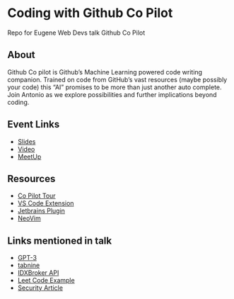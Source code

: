 # Coding with Github Co Pilot
Repo for Eugene Web Devs talk Github Co Pilot

## About

Github Co pilot is Github’s Machine Learning powered code writing companion. Trained on code from GitHub’s vast resources (maybe possibly your code) this “AI” promises to be more than just another auto complete. Join Antonio as we explore possibilities and further implications beyond coding.

## Event Links

- [Slides]()
- [Video]()
- [MeetUp](https://www.meetup.com/eugenewebdevs/events/285087896/)

## Resources

- [Co Pilot Tour](https://copilot.github.com/)
- [VS Code Extension](https://marketplace.visualstudio.com/items?itemName=GitHub.copilot)
- [Jetbrains Plugin](https://plugins.jetbrains.com/plugin/17718-github-copilot)
- [NeoVim](https://github.com/github/copilot.vim#getting-started)

## Links mentioned in talk

- [GPT-3](https://openai.com/blog/gpt-3-apps/)
- [tabnine](https://www.tabnine.com/)
- [IDXBroker API](https://developers.idxbroker.com/idx-broker-api/)
- [Leet Code Example](https://leetcode.com/problems/two-sum/0)
- [Security Article](https://www.toolbox.com/tech/security/news/40-of-code-produced-by-github-copilot-vulnerable-to-threats-research/)
